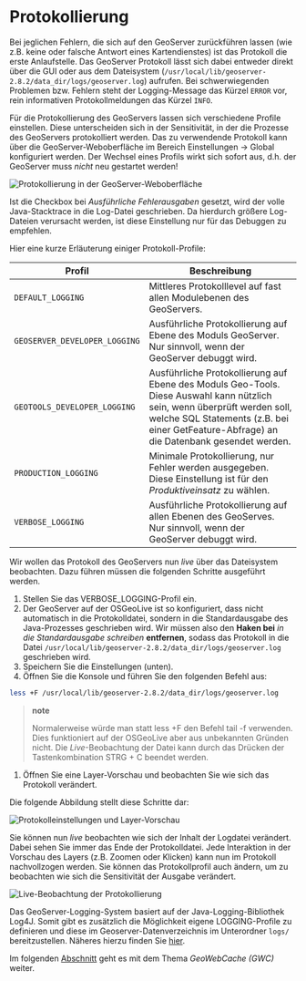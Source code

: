 # Protokollierung

Bei jeglichen Fehlern, die sich auf den GeoServer zurückführen lassen (wie z.B.
keine oder falsche Antwort eines Kartendienstes) ist das Protokoll die erste
Anlaufstelle. Das GeoServer Protokoll lässt sich dabei entweder direkt über
die GUI oder aus dem Dateisystem (`/usr/local/lib/geoserver-2.8.2/data_dir/logs/geoserver.log`) aufrufen.
Bei schwerwiegenden Problemen bzw. Fehlern steht der Logging-Message das Kürzel `ERROR` vor,
rein informativen Protokollmeldungen das Kürzel `INFO`.

Für die Protokollierung des GeoServers lassen sich verschiedene Profile einstellen.
Diese unterscheiden sich in der Sensitivität, in der die Prozesse des GeoServers
protokolliert werden. Das zu verwendende Protokoll kann über die GeoServer-Weboberfläche
im Bereich Einstellungen -\> Global konfiguriert werden. Der Wechsel eines Profils
wirkt sich sofort aus, d.h. der GeoServer muss *nicht* neu gestartet werden!

![Protokollierung in der GeoServer-Weboberfläche](../assets/geoserver_logging.png)

Ist die Checkbox bei *Ausführliche Fehlerausgaben* gesetzt, wird der volle
Java-Stacktrace in die Log-Datei geschrieben. Da hierdurch größere Log-Dateien
verursacht werden, ist diese Einstellung nur für das Debuggen zu empfehlen.

Hier eine kurze Erläuterung einiger Protokoll-Profile:

| Profil | Beschreibung |
| --------- | ----------- |
| `DEFAULT_LOGGING` | Mittleres Protokolllevel auf fast allen Modulebenen des GeoServers.|
| `GEOSERVER_DEVELOPER_LOGGING` | Ausführliche Protokollierung auf Ebene des Moduls GeoServer. Nur sinnvoll, wenn der GeoServer debuggt wird.|
| `GEOTOOLS_DEVELOPER_LOGGING` | Ausführliche Protokollierung auf Ebene des Moduls Geo-Tools. Diese Auswahl kann nützlich sein, wenn überprüft werden soll, welche SQL Statements (z.B. bei einer GetFeature-Abfrage) an die Datenbank gesendet werden.|
| `PRODUCTION_LOGGING` | Minimale Protokollierung, nur Fehler werden ausgegeben. Diese Einstellung ist für den *Produktiveinsatz* zu wählen.|
| `VERBOSE_LOGGING` | Ausführliche Protokollierung auf allen Ebenen des GeoServes. Nur sinnvoll, wenn der GeoServer debuggt wird.|

Wir wollen das Protokoll des GeoServers nun *live* über das Dateisystem beobachten.
Dazu führen müssen die folgenden Schritte ausgeführt werden.

1. Stellen Sie das VERBOSE\_LOGGING-Profil ein.
2. Der GeoServer auf der OSGeoLive ist so konfiguriert, dass nicht automatisch
   in die Protokolldatei, sondern in die Standardausgabe des Java-Prozesses
   geschrieben wird. Wir müssen also den **Haken bei**
   *in die Standardausgabe schreiben* **entfernen**, sodass das Protokoll in die
   Datei `/usr/local/lib/geoserver-2.8.2/data_dir/logs/geoserver.log` geschrieben wird.
3. Speichern Sie die Einstellungen (unten).
4. Öffnen Sie die Konsole und führen Sie den folgenden Befehl aus:

```bash
less +F /usr/local/lib/geoserver-2.8.2/data_dir/logs/geoserver.log
```

> **note**
>
> Normalerweise würde man statt less +F den Befehl tail -f verwenden. Dies
> funktioniert auf der OSGeoLive aber aus unbekannten Gründen nicht. Die
> *Live*-Beobachtung der Datei kann durch das Drücken der Tastenkombination
> STRG + C beendet werden.

1.  Öffnen Sie eine Layer-Vorschau und beobachten Sie wie sich das Protokoll verändert.

Die folgende Abbildung stellt diese Schritte dar:

![Protokolleinstellungen und Layer-Vorschau](../assets/log_settings_and_preview.png)

Sie können nun *live* beobachten wie sich der Inhalt der Logdatei verändert. Dabei
sehen Sie immer das Ende der Protokolldatei. Jede Interaktion in der Vorschau des
Layers (z.B. Zoomen oder Klicken) kann nun im Protokoll nachvollzogen werden. Sie
können das Protokollprofil auch ändern, um zu beobachten wie sich die Sensitivität
der Ausgabe verändert.

![Live-Beobachtung der Protokollierung](../assets/live_logging.png)

Das GeoServer-Logging-System basiert auf der Java-Logging-Bibliothek Log4J.
Somit gibt es zusätzlich die Möglichkeit eigene LOGGING-Profile zu definieren und diese im Geoserver-Datenverzeichnis im Unterordner `logs/` bereitzustellen.
Näheres hierzu finden Sie [hier](http://docs.geoserver.org/maintain/en/user/advanced/logging.html).

Im folgenden [Abschnitt](gwc.md) geht es mit dem Thema *GeoWebCache (GWC)* weiter.
